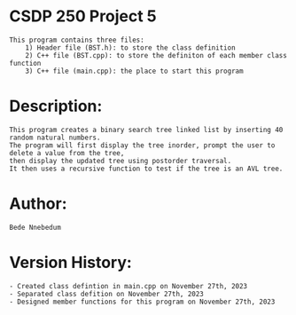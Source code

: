 # CSDP 250 Project 5
    This program contains three files:
        1) Header file (BST.h): to store the class definition
        2) C++ file (BST.cpp): to store the definiton of each member class function
        3) C++ file (main.cpp): the place to start this program

# Description:
    This program creates a binary search tree linked list by inserting 40 random natural numbers. 
    The program will first display the tree inorder, prompt the user to delete a value from the tree, 
    then display the updated tree using postorder traversal. 
    It then uses a recursive function to test if the tree is an AVL tree.
  
# Author:
    Bede Nnebedum

# Version History:
    - Created class defintion in main.cpp on November 27th, 2023
    - Separated class defition on November 27th, 2023
    - Designed member functions for this program on November 27th, 2023
